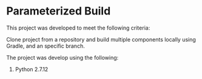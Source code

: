 # Parameterized Build

This project was developed to meet the following criteria:

Clone project from a repository and build multiple components locally using Gradle, and an specific branch.

The project was develop using the following:

1. Python 2.7.12
